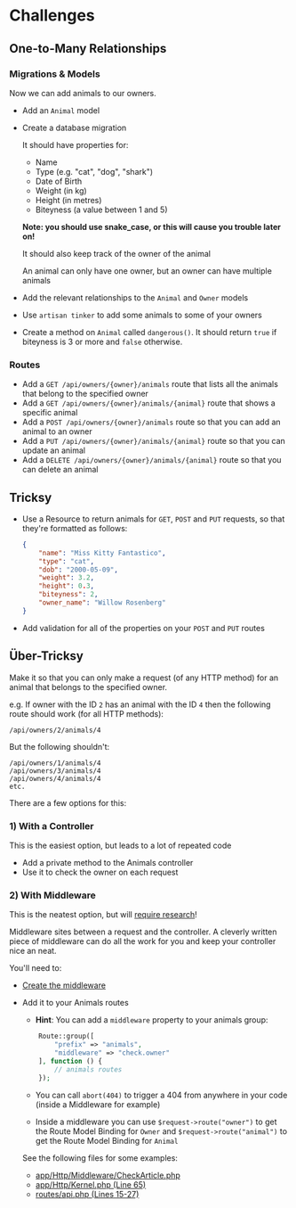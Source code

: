 # Challenges

## One-to-Many Relationships


### Migrations & Models

Now we can add animals to our owners.

- Add an `Animal` model
- Create a database migration

    It should have properties for:

    - Name
    - Type (e.g. "cat", "dog", "shark")
    - Date of Birth
    - Weight (in kg)
    - Height (in metres)
    - Biteyness (a value between 1 and 5)

    **Note: you should use snake_case, or this will cause you trouble later on!**

    It should also keep track of the owner of the animal

    An animal can only have one owner, but an owner can have multiple animals

- Add the relevant relationships to the `Animal` and `Owner` models
- Use `artisan tinker` to add some animals to some of your owners
- Create a method on `Animal` called `dangerous()`. It should return `true` if biteyness is 3 or more and `false` otherwise.


### Routes

- Add a `GET /api/owners/{owner}/animals` route that lists all the animals that belong to the specified owner
- Add a `GET /api/owners/{owner}/animals/{animal}` route that shows a specific animal
- Add a `POST /api/owners/{owner}/animals` route so that you can add an animal to an owner
- Add a `PUT /api/owners/{owner}/animals/{animal}` route so that you can update an animal
- Add a `DELETE /api/owners/{owner}/animals/{animal}` route so that you can delete an animal


## Tricksy

- Use a Resource to return animals for `GET`, `POST` and `PUT` requests, so that they're formatted as follows:

    ```json
    {
        "name": "Miss Kitty Fantastico",
        "type": "cat",
        "dob": "2000-05-09",
        "weight": 3.2,
        "height": 0.3,
        "biteyness": 2,
        "owner_name": "Willow Rosenberg"
    }
    ```

- Add validation for all of the properties on your `POST` and `PUT` routes

## Über-Tricksy

Make it so that you can only make a request (of any HTTP method) for an animal that belongs to the specified owner.

e.g. If owner with the ID `2` has an animal with the ID `4` then the following route should work (for all HTTP methods):

`/api/owners/2/animals/4`

But the following shouldn't:

```
/api/owners/1/animals/4
/api/owners/3/animals/4
/api/owners/4/animals/4
etc.
```

There are a few options for this:

### 1) With a Controller

This is the easiest option, but leads to a lot of repeated code

- Add a private method to the Animals controller
- Use it to check the owner on each request

### 2) With Middleware

This is the neatest option, but will [require research](http://laravel.com/docs/master/middleware)!

Middleware sites between a request and the controller. A cleverly written piece of middleware can do all the work for you and keep your controller nice an neat.

You'll need to:

- [Create the middleware](http://laravel.com/docs/master/middleware#defining-middleware)
- Add it to your Animals routes
    - **Hint**: You can add a `middleware` property to your animals group:

    ```php
        Route::group([
            "prefix" => "animals",
            "middleware" => "check.owner"
        ], function () {
            // animals routes
        });

    ```

    - You can call `abort(404)` to trigger a 404 from anywhere in your code (inside a Middleware for example)

    - Inside a middleware you can use `$request->route("owner")` to get the Route Model Binding for `Owner` and `$request->route("animal")` to get the Route Model Binding for `Animal`

    See the following files for some examples:

    - [app/Http/Middleware/CheckArticle.php](https://github.com/develop-me/bootcamp--laravel-project/blob/develop/app/Http/Middleware/CheckArticle.php)
    - [app/Http/Kernel.php (Line 65)](https://github.com/develop-me/bootcamp--laravel-project/blob/develop/app/Http/Kernel.php#L65)
    - [routes/api.php (Lines 15-27)](https://github.com/develop-me/bootcamp--laravel-project/blob/develop/routes/api.php#L15-L27)
